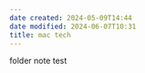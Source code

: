 ```yaml
---
date created: 2024-05-09T14:44
date modified: 2024-06-07T10:31
title: mac tech
---
```


folder note test